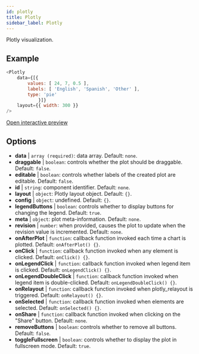 ```yaml
---
id: plotly 
title: Plotly
sidebar_label: Plotly
---
```


Plotly visualization.

## Example

``` js
<Plotly
    data={[{
        values: [ 24, 7, 0.5 ],
        labels: [ 'English', 'Spanish', 'Other' ],
        type: 'pie'
            }]}
    layout={{ width: 300 }}
/>
```

[Open interactive preview](https://isle.heinz.cmu.edu/components/plotly)

## Options

* __data__ | `array (required)`: data array. Default: `none`.
* __draggable__ | `boolean`: controls whether the plot should be draggable. Default: `false`.
* __editable__ | `boolean`: controls whether labels of the created plot are editable. Default: `false`.
* __id__ | `string`: component identifier. Default: `none`.
* __layout__ | `object`: Plotly layout object. Default: `{}`.
* __config__ | `object`: undefined. Default: `{}`.
* __legendButtons__ | `boolean`: controls whether to display buttons for changing the legend. Default: `true`.
* __meta__ | `object`: plot meta-information. Default: `none`.
* __revision__ | `number`: when provided, causes the plot to update when the revision value is incremented. Default: `none`.
* __onAfterPlot__ | `function`: callback function invoked each time a chart is plotted. Default: `onAfterPlot() {}`.
* __onClick__ | `function`: callback function invoked when any element is clicked. Default: `onClick() {}`.
* __onLegendClick__ | `function`: callback function invoked when legend item is clicked. Default: `onLegendClick() {}`.
* __onLegendDoubleClick__ | `function`: callback function invoked when legend item is double-clicked. Default: `onLegendDoubleClick() {}`.
* __onRelayout__ | `function`: callback function invoked when plotly_relayout is triggered. Default: `onRelayout() {}`.
* __onSelected__ | `function`: callback function invoked when elements are selected. Default: `onSelected() {}`.
* __onShare__ | `function`: callback function invoked when clicking on the "Share" button. Default: `none`.
* __removeButtons__ | `boolean`: controls whether to remove all buttons. Default: `false`.
* __toggleFullscreen__ | `boolean`: controls whether to display the plot in fullscreen mode. Default: `true`.
